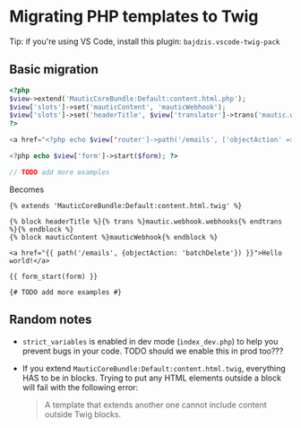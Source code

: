 # Migrating PHP templates to Twig

Tip: if you're using VS Code, install this plugin: `bajdzis.vscode-twig-pack`

## Basic migration

```PHP
<?php
$view->extend('MauticCoreBundle:Default:content.html.php');
$view['slots']->set('mauticContent', 'mauticWebhook');
$view['slots']->set('headerTitle', $view['translator']->trans('mautic.webhook.webhooks'));
?>

<a href="<?php echo $view['router']->path('/emails', ['objectAction' => 'batchDelete']); ?">Hello world!</a>

<?php echo $view['form']->start($form); ?>

// TODO add more examples
```

Becomes

```Twig
{% extends 'MauticCoreBundle:Default:content.html.twig' %}

{% block headerTitle %}{% trans %}mautic.webhook.webhooks{% endtrans %}{% endblock %}
{% block mauticContent %}mauticWebhook{% endblock %}

<a href="{{ path('/emails', {objectAction: 'batchDelete'}) }}">Hello world!</a>

{{ form_start(form) }}

{# TODO add more examples #}
```

## Random notes

- `strict_variables` is enabled in dev mode (`index_dev.php`) to help you prevent bugs in your code. TODO should we enable this in prod too???
- If you extend `MauticCoreBundle:Default:content.html.twig`, everything HAS to be in blocks. Trying to put any HTML elements outside a block will fail with the following error:

    > A template that extends another one cannot include content outside Twig blocks.
